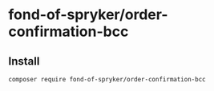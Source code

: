 # fond-of-spryker/order-confirmation-bcc

## Install

```
composer require fond-of-spryker/order-confirmation-bcc
```